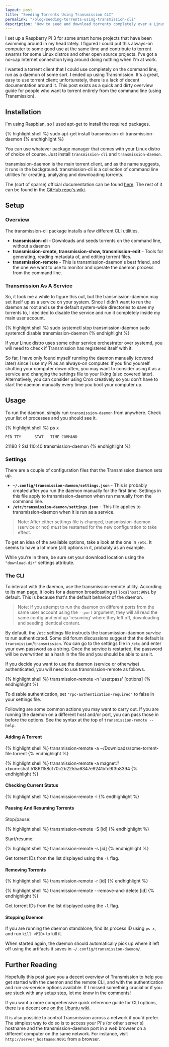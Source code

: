 ```yaml
---
layout: post
title: "Seeding Torrents Using Transmission CLI"
permalink: "/blog/seeding-torrents-using-transmission-cli"
description: "How to seed and download torrents completely over a Linux command line using Transmission, and optionally a Raspberry Pi"
---
```


I set up a Raspberry Pi 3 for some smart home projects that have been swimming around in my head lately. I figured I could put this always-on computer to some good use at the same time and contribute to torrent swarms for some Linux distros and other open source projects. I've got a no-cap Internet connection lying around doing nothing when I'm at work.

I wanted a torrent client that I could use completely on the command line, run as a daemon of some sort. I ended up using Transmission. It's a great, easy to use torrent client; unfortunately, there is a lack of decent documentation around it. This post exists as a quick and dirty overview guide for people who want to torrent entirely from the command line (using Transmission).

<!--more-->

## Installation

I'm using Raspbian, so I used apt-get to install the required packages.

{% highlight shell %}
sudo apt-get install transmission-cli transmission-daemon
{% endhighlight %}

You can use whatever package manager that comes with your Linux distro of choice of course. Just install `transmission-cli` and `transmission-daemon`.

transmission-daemon is the main torrent client, and as the name suggests, it runs in the background. transmission-cli is a collection of command line utilities for creating, analyzing and downloading torrents.

The (sort of sparse) official documentation can be found [here](https://trac.transmissionbt.com/wiki/HeadlessUsage). The rest of it can be found in the [GitHub repo's wiki](https://github.com/transmission/transmission/wiki/Configuration-Files).

## Setup

### Overview

The transmission-cli package installs a few different CLI utilities.

- **transmission-cli** - Downloads and seeds torrents on the command line, without a daemon
- **transmission-create, transmission-show, transmission-edit** - Tools for generating, reading metadata of, and editing torrent files.
- **transmission-remote** - This is transmission-daemon's best friend, and the one we want to use to monitor and operate the daemon process from the command line.

### Transmission As A Service

So, it took me a while to figure this out, but the transmission-daemon may set itself up as a service on your system. Since I didn't want to run the daemon as root and use the default system-wide directories to save my torrents to, I decided to disable the service and run it completely inside my main user account.

{% highlight shell %}
sudo systemctl stop transmission-daemon
sudo systemctl disable transmission-daemon
{% endhighlight %}

If your Linux distro uses some other service orchestrator over systemd, you will need to check if Transmission has registered itself with it.

So far, I have only found myself running the daemon manually (covered later) since I use my Pi as an always-on computer. If you find yourself shutting your computer down often, you may want to consider using it as a service and changing the settings file to your liking (also covered later). Alternatively, you can consider using Cron creatively so you don't have to start the daemon manually every time you boot your computer up.

## Usage

To run the daemon, simply run `transmission-daemon` from anywhere. Check your list of processes and you should see it.

{% highlight shell %}
ps x

    PID TTY      STAT   TIME COMMAND
  21180 ?        Ssl  110:40 transmission-daemon
{% endhighlight %}

### Settings

There are a couple of configuration files that the Transmission daemon sets up.

- **`~/.config/transmission-daemon/settings.json`** - This is probably created after you run the daemon manually for the first time. Settings in this file apply to transmission-daemon when run manually from the command line.
- **`/etc/transmission-daemon/settings.json`** - This file applies to transmission-daemon when it is run as a service.

>Note: After either settings file is changed, transmission-daemon (service or not) *must* be restarted for the new configuration to take effect.

To get an idea of the available options, take a look at the one in `/etc`. It seems to have a lot more (all) options in it, probably as an example.

While you're in there, be sure set your download location using the `"download-dir"` settings attribute.

### The CLI

To interact with the daemon, use the transmission-remote utility. According to its man page, it looks for a daemon broadcasting at `localhost:9091` by default. This is because that's the default behavior of the daemon.

>Note: If you attempt to run the daemon on different ports from the same user account using the `--port` argument, they will all read the same config and end up 'resuming' where they left off, downloading and seeding identical content.

By default, the `/etc` settings file instructs the transmission-daemon *service* to run authenticated. Some old forum discussions suggest that the default is `transmission`/`transmission`. You can go to the settings file in `/etc` and enter your own password as a string. Once the service is restarted, the password will be overwritten as a hash in the file and you should be able to use it.

If you decide you want to use the daemon (service or otherwise) authenticated, you will need to use transmission-remote as follows.

{% highlight shell %}
transmission-remote -n 'user:pass' [options]
{% endhighlight %}

To disable authentication, set `"rpc-authentication-required"` to false in your settings file.

Following are some common actions you may want to carry out. If you are running the daemon on a different host and/or port, you can pass those in before the options. See the syntax at the top of `transmission-remote --help`.

#### Adding A Torrent

{% highlight shell %}
transmission-remote -a ~/Downloads/some-torrent-file.torrent
{% endhighlight %}

{% highlight shell %}
transmission-remote -a magnet:?xt=urn:sha1:5186f158c170c2b2255a6347e9241bfc9f3b8394
{% endhighlight %}

#### Checking Current Status

{% highlight shell %}
transmission-remote -l
{% endhighlight %}

#### Pausing And Resuming Torrents

Stop/pause:

{% highlight shell %}
transmission-remote -S [id]
{% endhighlight %}

Start/resume:

{% highlight shell %}
transmission-remote -s [id]
{% endhighlight %}

Get torrent IDs from the list displayed using the `-l` flag.

#### Removing Torrents

{% highlight shell %}
transmission-remote -r [id]
{% endhighlight %}

{% highlight shell %}
transmission-remote --remove-and-delete [id]
{% endhighlight %}

Get torrent IDs from the list displayed using the `-l` flag.

#### Stopping Daemon

If you are running the daemon standalone, find its process ID using `ps x`, and run `kill <PID>` to kill it.

When started again, the daemon should automatically pick up where it left off using the artifacts it saves in `~/.config/transmission-daemon/`.

## Further Reading

Hopefully this post gave you a decent overview of Transmission to help you get started with the daemon and the remote CLI, and with the authentication and run-as-service options available. If I missed something crucial or if you are stuck with any setup step, let me know in the comments!

If you want a more comprehensive quick reference guide for CLI options, there is a decent one [on the Ubuntu wiki](https://help.ubuntu.com/community/TransmissionHowTo).

It is also possible to control Transmission across a network if you'd prefer. The simplest way to do so is to access your Pi's (or other server's) hostname and the transmission-daemon port in a web browser on a different computer on the same network. For instance, visit `http://server_hostname:9091` from a browser.
